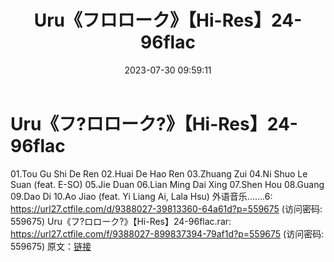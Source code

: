 ﻿---
title: Uru《フロローク》【Hi-Res】24-96flac
date: 2023-07-30 09:59:11
categories: 外语音乐
tags: 华语中文
---
# Uru《フ?ロローク?》【Hi-Res】24-96flac

01.Tou Gu Shi De Ren
02.Huai De Hao Ren
03.Zhuang Zui
04.Ni Shuo Le Suan (feat. E-SO)
05.Jie Duan
06.Lian Ming Dai Xing
07.Shen Hou
08.Guang
09.Dao Di
10.Ao Jiao (feat. Yi Liang Ai, Lala Hsu)
外语音乐.......6: https://url27.ctfile.com/d/9388027-39813360-64a61d?p=559675
(访问密码: 559675)
Uru《フ?ロローク?》【Hi-Res】24-96flac.rar: https://url27.ctfile.com/f/9388027-899837394-79af1d?p=559675
(访问密码: 559675)
原文：[链接](https://blog.sina.com.cn/s/blog_1647c7e76010312w4.html)